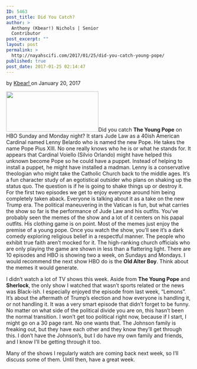 ```yaml
---
ID: 5463
post_title: Did You Catch?
author: >
  Anthony (Kbear!) Nichols | Senior
  Contributor
post_excerpt: ""
layout: post
permalink: >
  http://nayahscifi.com/2017/01/25/did-you-catch-young-pope/
published: true
post_date: 2017-01-25 02:14:47
---
```

by <a href="mailto: kbeartv61@gmail.com">Kbear! </a>on January 20, 2017

<img class="alignleft size-thumbnail wp-image-5451" src="http://nayahsolutions.org/wp-content/uploads/2017/01/young-pope-250x109.jpeg" alt="" width="250" height="109" />Did you catch <strong>The Young Pope</strong> on HBO Sunday and Monday night? It stars Jude Law as a 40ish American Cardinal named Lenny Belardo who is named the new Pope. He takes the name Pope Pius XIII. No one really knows who he is or what he stands for. It appears that Cardinal Voiello (Silvio Orlando) might have helped this unknown become Pope so he could have a puppet. Instead of helping to install a puppet, he might have installed a madman. Lenny is a conservative theologian who might take the Catholic Church back to the middle ages. It’s a fun character study of an egotistical outsider who plans on shaking up the status quo. The question is if he is going to shake things up or destroy it. For the first two episodes we get to enjoy everyone around him being completely taken aback. Everyone is talking about it as a take on the new Trump era. The political maneuvering in the Vatican is fun, but what carries the show so far is the performance of Jude Law and his outfits. You’ve probably seen the memes of the show and a lot of it centers on his papal outfits. His clothing game is on point. Most of the memes just enjoy the premise of a young pope. Once you watch the show, you’ll see it’s a dark comedy exploring religious belief in a respectful manner. The people who exhibit true faith aren’t mocked for it. The high-ranking church officials who are only playing the game are shown in less than a flattering light. There are 10 episodes and HBO is showing two a week, on Sundays and Mondays. I would recommend the next show HBO do is the <strong>Old Alter Boy</strong>. Think about the memes it would generate.

I didn’t watch a lot of TV shows this week. Aside from <strong>The Young Pope</strong> and <strong>Sherlock</strong>, the only show I watched that wasn’t sports related or the news was Black-ish. I especially enjoyed the episode from last week, “Lemons”. It’s about the aftermath of Trump’s election and how everyone is handling it, or not handling it. It was a very smart episode that didn’t forget to be funny. No matter on what side of the political divide you are on, this hasn’t been the normal transition. I won’t get too political right now, because if I start, I might go on a 30 page rant. No one wants that. The Johnson family is freaking out, but they have each other and they know they’ll get through this. I don’t have the Johnson’s, but I do have my own family and friends, and I know I’ll be getting through it too.

Many of the shows I regularly watch are coming back next week, so I’ll discuss some of them. Until then, have a great week.